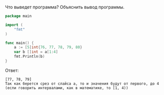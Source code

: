 Что выведет программа? Объяснить вывод программы.

```go
package main

import (
    "fmt"
)

func main() {
    a := [5]int{76, 77, 78, 79, 80}
    var b []int = a[1:4]
    fmt.Println(b)
}
```

Ответ:
```
[77, 78, 79]
Так как берется срез от слайса a, то и значения будут от первого, до 4
(если говорить интервалами, как в математике, то [1, 4))

```